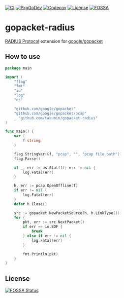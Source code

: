 [![CI](https://github.com/takumin/gopacket-radius/workflows/CI/badge.svg)](https://github.com/takumin/gopacket-radius/actions)
[![PkgGoDev](https://pkg.go.dev/badge/github.com/takumin/gopacket-radius)](https://pkg.go.dev/github.com/takumin/gopacket-radius)
[![Codecov](https://codecov.io/gh/takumin/gopacket-radius/branch/master/graph/badge.svg)](https://codecov.io/gh/takumin/gopacket-radius)
[![License](https://img.shields.io/badge/License-Apache2.0-green.svg)](https://opensource.org/licenses/Apache-2.0)
[![FOSSA](https://app.fossa.com/api/projects/git%2Bgithub.com%2Ftakumin%2Fgopacket-radius.svg?type=shield)](https://app.fossa.com/projects/git%2Bgithub.com%2Ftakumin%2Fgopacket-radius?ref=badge_shield)

# gopacket-radius
[RADIUS Protocol](https://en.wikipedia.org/wiki/RADIUS) extension for [google/gopacket](https://github.com/google/gopacket)

## How to use
```go
package main

import (
	"flag"
	"fmt"
	"io"
	"log"
	"os"

	"github.com/google/gopacket"
	"github.com/google/gopacket/pcap"
	_ "github.com/takumin/gopacket-radius"
)

func main() {
	var (
		f string
	)

	flag.StringVar(&f, "pcap", "", "pcap file path")
	flag.Parse()

	if _, err := os.Stat(f); err != nil {
		log.Fatal(err)
	}

	h, err := pcap.OpenOffline(f)
	if err != nil {
		log.Fatal(err)
	}
	defer h.Close()

	src := gopacket.NewPacketSource(h, h.LinkType())
	for {
		pkt, err := src.NextPacket()
		if err == io.EOF {
			break
		} else if err != nil {
			log.Fatal(err)
		}

		fmt.Println(pkt)
	}
}
```

## License
[![FOSSA Status](https://app.fossa.com/api/projects/git%2Bgithub.com%2Ftakumin%2Fgopacket-radius.svg?type=large)](https://app.fossa.com/projects/git%2Bgithub.com%2Ftakumin%2Fgopacket-radius?ref=badge_large)
